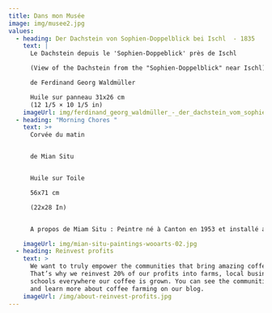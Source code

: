```yaml
---
title: Dans mon Musée
image: img/musee2.jpg
values:
  - heading: Der Dachstein von Sophien-Doppelblick bei Ischl  - 1835
    text: |
      Le Dachstein depuis le 'Sophien-Doppeblick' près de Ischl

      (View of the Dachstein from the "Sophien-Doppelblick" near Ischl) 

      de Ferdinand Georg Waldmüller

      Huile sur panneau 31x26 cm
      (12 1/5 × 10 1/5 in)
    imageUrl: img/ferdinand_georg_waldmüller_-_der_dachstein_vom_sophien-doppelblick_bei_ischl_-_5712_-_österreichische_galerie_belvedere.jpg
  - heading: "Morning Chores "
    text: >+
      Corvée du matin


      de Mian Situ


      Huile sur Toile 

      56x71 cm

      (22x28 In)


      A propos de Miam Situ : Peintre né à Canton en 1953 et installé aux Etats Unis, trés attaché à peindre la ruralité chinoise. J'admire la qualité de son traitement de la lumière.

    imageUrl: img/mian-situ-paintings-wooarts-02.jpg
  - heading: Reinvest profits
    text: >
      We want to truly empower the communities that bring amazing coffee to you.
      That’s why we reinvest 20% of our profits into farms, local businesses and
      schools everywhere our coffee is grown. You can see the communities grow
      and learn more about coffee farming on our blog.
    imageUrl: /img/about-reinvest-profits.jpg
---
```

